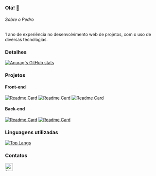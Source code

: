 ### Olá! 👋

###### Sobre o Pedro
1 ano de experiência no desenvolvimento web de projetos, com o uso de diversas tecnologias.

### Detalhes

[![Anurag's GitHub stats](https://github-readme-stats.vercel.app/api?username=pedrotiburcio&show_icons=true&theme=dark)](https://github.com/anuraghazra/github-readme-stats)

### Projetos

#### Front-end
[![Readme Card](https://github-readme-stats.vercel.app/api/pin/?username=pedrotiburcio&repo=efood&theme=dark)](https://github.com/anuraghazra/github-readme-stats)
[![Readme Card](https://github-readme-stats.vercel.app/api/pin/?username=pedrotiburcio&repo=eplay&theme=dark)](https://github.com/anuraghazra/github-readme-stats)
[![Readme Card](https://github-readme-stats.vercel.app/api/pin/?username=pedrotiburcio&repo=clone_disneyplus&theme=dark)](https://github.com/anuraghazra/github-readme-stats)

#### Back-end
[![Readme Card](https://github-readme-stats.vercel.app/api/pin/?username=pedrotiburcio&repo=bookstore&theme=dark)](https://github.com/anuraghazra/github-readme-stats)
[![Readme Card](https://github-readme-stats.vercel.app/api/pin/?username=pedrotiburcio&repo=mysite&theme=dark)](https://github.com/anuraghazra/github-readme-stats)

### Linguagens utilizadas

[![Top Langs](https://github-readme-stats.vercel.app/api/top-langs/?username=pedrotiburcio&layout=compact)](https://github.com/anuraghazra/github-readme-stats)

### Contatos

[<img src='https://img.shields.io/badge/LinkedIn-0077B5?style=for-the-badge&logo=linkedin&logoColor=white' alt='Linkedin' height='25'>](https://www.linkedin.com/in/pedro-tiburcio/)
